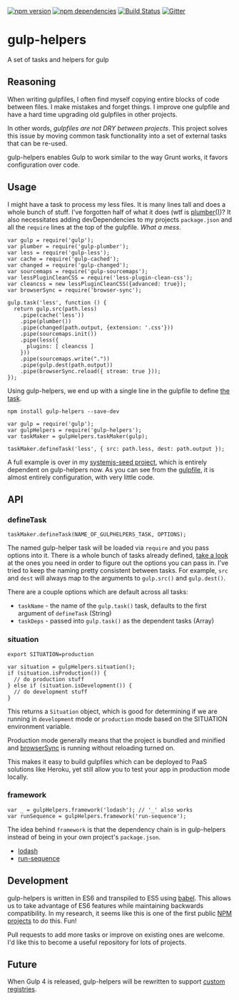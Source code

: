 [![npm version](https://badge.fury.io/js/gulp-helpers.svg)](https://badge.fury.io/js/gulp-helpers)
[![npm dependencies](https://david-dm.org/lookfirst/gulp-helpers.svg)](https://david-dm.org/lookfirst/gulp-helpers)
[![Build Status](https://travis-ci.org/lookfirst/gulp-helpers.svg)](https://travis-ci.org/lookfirst/gulp-helpers)
[![Gitter](https://badges.gitter.im/Join%20Chat.svg)](https://gitter.im/lookfirst/gulp-helpers)

# gulp-helpers
A set of tasks and helpers for gulp

## Reasoning
When writing gulpfiles, I often find myself copying entire blocks of code between files. I make mistakes and forget things. I improve one gulpfile and have a hard time upgrading old gulpfiles in other projects. 

In other words, _gulpfiles are not DRY between projects_. This project solves this issue by moving common task functionality into a set of external tasks that can be re-used.

gulp-helpers enables Gulp to work similar to the way Grunt works, it favors configuration over code.

## Usage
I might have a task to process my less files. It is many lines tall and does a whole bunch of stuff. I've forgotten half of what it does (wtf is [plumber()](https://github.com/floatdrop/gulp-plumber))? It also necessitates adding devDependencies to my projects `package.json` and all the `require` lines at the top of the gulpfile. _What a mess_.

```
var gulp = require('gulp');
var plumber = require('gulp-plumber');
var less = require('gulp-less');
var cache = require('gulp-cached');
var changed = require('gulp-changed');
var sourcemaps = require('gulp-sourcemaps');
var lessPluginCleanCSS = require('less-plugin-clean-css');
var cleancss = new lessPluginCleanCSS({advanced: true});
var browserSync = require('browser-sync');

gulp.task('less', function () {
  return gulp.src(path.less)
    .pipe(cache('less'))
    .pipe(plumber())
    .pipe(changed(path.output, {extension: '.css'}))
    .pipe(sourcemaps.init())
    .pipe(less({
      plugins: [ cleancss ]
    }))
    .pipe(sourcemaps.write("."))
    .pipe(gulp.dest(path.output))
    .pipe(browserSync.reload({ stream: true }));
});
```

Using gulp-helpers, we end up with a single line in the gulpfile to define [the task](https://github.com/lookfirst/gulp-helpers/blob/master/src/tasks/less.js).

```
npm install gulp-helpers --save-dev
```

```
var gulp = require('gulp');
var gulpHelpers = require('gulp-helpers');
var taskMaker = gulpHelpers.taskMaker(gulp);

taskMaker.defineTask('less', { src: path.less, dest: path.output });
```

A full example is over in my [systemjs-seed project](https://github.com/lookfirst/systemjs-seed/), which is entirely dependent on gulp-helpers now. As you can see from the [gulpfile](https://github.com/lookfirst/systemjs-seed/blob/master/gulpfile.js), it is almost entirely configuration, with very little code.

## API

### defineTask

```
taskMaker.defineTask(NAME_OF_GULPHELPERS_TASK, OPTIONS);
```

The named gulp-helper task will be loaded via `require` and you pass options into it. There is a whole bunch of tasks already defined, [take a look](https://github.com/lookfirst/gulp-helpers/tree/master/src/tasks) at the ones you need in order to figure out the options you can pass in. I've tried to keep the naming pretty consistent between tasks. For example, `src` and `dest` will always map to the arguments to `gulp.src()` and `gulp.dest()`.

There are a couple options which are default across all tasks:
* `taskName` - the name of the `gulp.task()` task, defaults to the first argument of `defineTask` (String)
* `taskDeps` - passed into `gulp.task()` as the dependent tasks (Array)

### situation

```
export SITUATION=production
```

```
var situation = gulpHelpers.situation();
if (situation.isProduction()) {
  // do production stuff
} else if (situation.isDevelopment()) {
  // do development stuff
}
```

This returns a `Situation` object, which is good for determining if we are running in `development` mode or `production` mode based on the SITUATION environment variable.

Production mode generally means that the project is bundled and minified and [browserSync](http://browsersync.io) is running without reloading turned on.

This makes it easy to build gulpfiles which can be deployed to PaaS solutions like Heroku, yet still allow you to test your app in production mode locally.

### framework

```
var _ = gulpHelpers.framework('lodash'); // '_' also works
var runSequence = gulpHelpers.framework('run-sequence');
```

The idea behind `framework` is that the dependency chain is in gulp-helpers instead of being in your own project's `package.json`. 

* [lodash](https://lodash.com/)
* [run-sequence](https://github.com/OverZealous/run-sequence)

## Development

gulp-helpers is written in ES6 and transpiled to ES5 using [babel](https://babeljs.io/). This allows us to take advantage of ES6 features while maintaining backwards compatibility. In my research, it seems like this is one of the first public [NPM projects](https://www.npmjs.com/package/gulp-helpers) to do this. Fun!

Pull requests to add more tasks or improve on existing ones are welcome. I'd like this to become a useful repository for lots of projects.

## Future

When Gulp 4 is released, gulp-helpers will be rewritten to support [custom registries](https://github.com/phated/undertaker#custom-registries).
